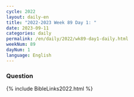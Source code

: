 ```yaml
---
cycle: 2022
layout: daily-en
title: "2022-2023 Week 89 Day 1: "
date: 2023-09-11
categories: daily
permalink: /en/daily/2022/wk89-day1-daily.html
weekNum: 89
dayNum: 1
language: English
---
```


### Question     

{% include BibleLinks2022.html %}
